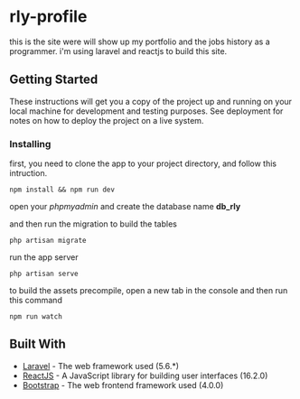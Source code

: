 # rly-profile

this is the site were will show up my portfolio and the jobs history as a programmer. i'm using laravel and reactjs to build this site.

## Getting Started

These instructions will get you a copy of the project up and running on your local machine for development and testing purposes. See deployment for notes on how to deploy the project on a live system.

### Installing

first, you need to clone the app to your project directory, and follow this intruction.

```
npm install && npm run dev
```

open your *phpmyadmin* and create the database name **db_rly**

and then run the migration to build the tables

```
php artisan migrate
```

run the app server

```
php artisan serve
```

to build the assets precompile, open a new tab in the console and then run this command

```
npm run watch
```


## Built With

* [Laravel](https://laravel.com/docs/5.6/) - The web framework used (5.6.*)
* [ReactJS](https://reactjs.org/) - A JavaScript library for building user interfaces (16.2.0)
* [Bootstrap](https://getbootstrap.com/) - The web frontend framework used (4.0.0)
